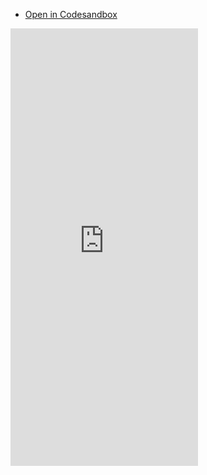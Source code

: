 - [Open in Codesandbox](https://codesandbox.io/s/svg-path-drawing-nxrtm?file=/src/App.vue)

<iframe src="https://codesandbox.io/embed/svg-path-drawing-nxrtm?hidenavigation=1&view=preview&codemirror=1"
  style="height:700px; border:0; overflow:hidden;"
  sandbox="allow-forms allow-modals allow-popups allow-presentation allow-same-origin allow-scripts"
></iframe>